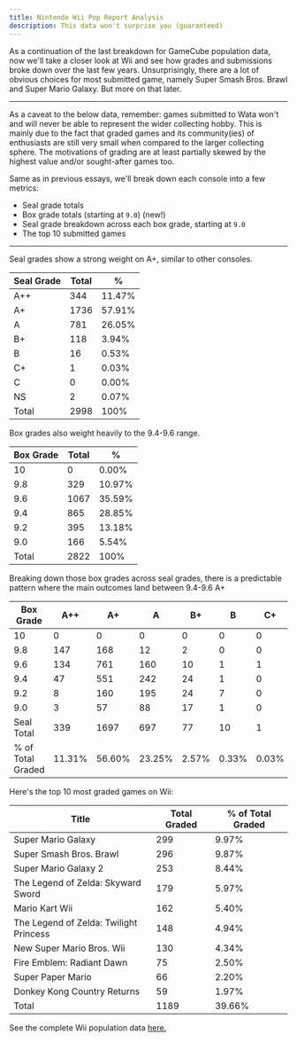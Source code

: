```yaml
---
title: Nintendo Wii Pop Report Analysis
description: This data won't surprise you (guaranteed)
---
```


As a continuation of the last breakdown for GameCube population data, now we'll take a closer look at Wii and see how grades and submissions broke down over the last few years. Unsurprisingly, there are a lot of obvious choices for most submitted game, namely Super Smash Bros. Brawl and Super Mario Galaxy. But more on that later.

---

As a caveat to the below data, remember: games submitted to Wata won't and will never be able to represent the wider collecting hobby. This is mainly due to the fact that graded games and its community(ies) of enthusiasts are still very small when compared to the larger collecting sphere. The motivations of grading are at least partially skewed by the highest value and/or sought-after games too.

Same as in previous essays, we'll break down each console into a few metrics:

- Seal grade totals
- Box grade totals (starting at `9.0`) (new!)
- Seal grade breakdown across each box grade, starting at `9.0`
- The top 10 submitted games

---

Seal grades show a strong weight on A+, similar to other consoles.

| Seal Grade | Total | %      |
| ---------- | ----- | ------ |
| A++        | 344   | 11.47% |
| A+         | 1736  | 57.91% |
| A          | 781   | 26.05% |
| B+         | 118   | 3.94%  |
| B          | 16    | 0.53%  |
| C+         | 1     | 0.03%  |
| C          | 0     | 0.00%  |
| NS         | 2     | 0.07%  |
| Total      | 2998  | 100%   |

Box grades also weight heavily to the 9.4-9.6 range.

| Box Grade | Total | %      |
| --------- | ----- | ------ |
| 10        | 0     | 0.00%  |
| 9.8       | 329   | 10.97% |
| 9.6       | 1067  | 35.59% |
| 9.4       | 865   | 28.85% |
| 9.2       | 395   | 13.18% |
| 9.0       | 166   | 5.54%  |
| Total     | 2822  | 100%   |

Breaking down those box grades across seal grades, there is a predictable pattern where the main outcomes land between 9.4-9.6 A+

| Box Grade         | A++    | A+     | A      | B+    | B     | C+    | C     | NS    |
| ----------------- | ------ | ------ | ------ | ----- | ----- | ----- | ----- | ----- |
| 10                | 0      | 0      | 0      | 0     | 0     | 0     | 0     | 0     |
| 9.8               | 147    | 168    | 12     | 2     | 0     | 0     | 0     | 0     |
| 9.6               | 134    | 761    | 160    | 10    | 1     | 1     | 0     | 0     |
| 9.4               | 47     | 551    | 242    | 24    | 1     | 0     | 0     | 0     |
| 9.2               | 8      | 160    | 195    | 24    | 7     | 0     | 0     | 1     |
| 9.0               | 3      | 57     | 88     | 17    | 1     | 0     | 0     | 0     |
| Seal Total        | 339    | 1697   | 697    | 77    | 10    | 1     | 0     | 1     |
| % of Total Graded | 11.31% | 56.60% | 23.25% | 2.57% | 0.33% | 0.03% | 0.00% | 0.03% |

Here's the top 10 most graded games on Wii:

| Title                                  | Total Graded | % of Total Graded |
| -------------------------------------- | ------------ | ----------------- |
| Super Mario Galaxy                     | 299          | 9.97%             |
| Super Smash Bros. Brawl                | 296          | 9.87%             |
| Super Mario Galaxy 2                   | 253          | 8.44%             |
| The Legend of Zelda: Skyward Sword     | 179          | 5.97%             |
| Mario Kart Wii                         | 162          | 5.40%             |
| The Legend of Zelda: Twilight Princess | 148          | 4.94%             |
| New Super Mario Bros. Wii              | 130          | 4.34%             |
| Fire Emblem: Radiant Dawn              | 75           | 2.50%             |
| Super Paper Mario                      | 66           | 2.20%             |
| Donkey Kong Country Returns            | 59           | 1.97%             |
| Total                                  | 1189         | 39.66%            |

See the complete Wii population data [here.](https://www.watagames.com/populations/wii/index.html)
